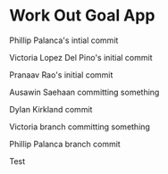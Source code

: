 # Work Out Goal App
Phillip Palanca's intial commit 

Victoria Lopez Del Pino's initial commit

Pranaav Rao's initial commit

Ausawin Saehaan committing something


Dylan Kirkland commit

Victoria branch committing something

Phillip Palanca branch commit

Test


